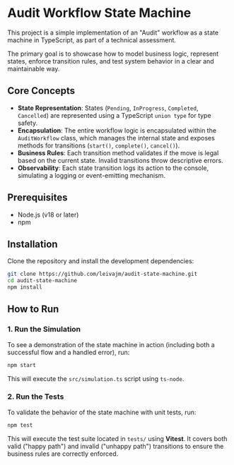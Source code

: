 # Audit Workflow State Machine

This project is a simple implementation of an "Audit" workflow as a state machine in TypeScript, as part of a technical assessment.

The primary goal is to showcase how to model business logic, represent states, enforce transition rules, and test system behavior in a clear and maintainable way.

## Core Concepts

-   **State Representation**: States (`Pending`, `InProgress`, `Completed`, `Cancelled`) are represented using a TypeScript `union type` for type safety.
-   **Encapsulation**: The entire workflow logic is encapsulated within the `AuditWorkflow` class, which manages the internal state and exposes methods for transitions (`start()`, `complete()`, `cancel()`).
-   **Business Rules**: Each transition method validates if the move is legal based on the current state. Invalid transitions throw descriptive errors.
-   **Observability**: Each state transition logs its action to the console, simulating a logging or event-emitting mechanism.

## Prerequisites

-   Node.js (v18 or later)
-   npm

## Installation

Clone the repository and install the development dependencies:

```bash
git clone https://github.com/leivajm/audit-state-machine.git
cd audit-state-machine
npm install
```

## How to Run

### 1. Run the Simulation

To see a demonstration of the state machine in action (including both a successful flow and a handled error), run:

```bash
npm start
```

This will execute the `src/simulation.ts` script using `ts-node`.

### 2. Run the Tests

To validate the behavior of the state machine with unit tests, run:

```bash
npm test
```

This will execute the test suite located in `tests/` using **Vitest**. It covers both valid ("happy path") and invalid ("unhappy path") transitions to ensure the business rules are correctly enforced.
